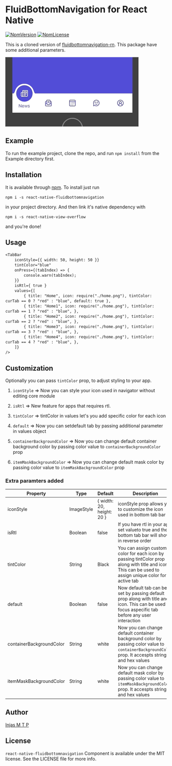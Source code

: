 # FluidBottomNavigation for React Native

[![NpmVersion](https://img.shields.io/npm/v/react-native-fluidbottomnavigation.svg?style=flat-square)](https://www.npmjs.com/package/react-native-fluidbottomnavigation)
[![NpmLicense](https://img.shields.io/npm/l/react-native-fluidbottomnavigation.svg?style=flat-square)](https://www.npmjs.com/package/react-native-fluidbottomnavigation)

This is a cloned version of [fluidbottomnavigation-rn](https://www.npmjs.com/package/fluidbottomnavigation-rn "fluidbottomnavigation-rn"). This package have some additional parameters. 

![Sample](https://raw.githubusercontent.com/10clouds/FluidBottomNavigation-rn/master/static/sample.gif)

## Example

To run the example project, clone the repo, and run `npm install` from the Example directory first.

## Installation

It is available through [npm](https://npmjs.com). To install just run

```
npm i -s react-native-fluidbottomnavigation
```

in your project directory. And then link it's native dependency with

```
npm i -s react-native-view-overflow
```

and you're done!

## Usage


```JSX
<TabBar
    iconStyle={{ width: 50, height: 50 }}
    tintColor="blue"
    onPress={(tabIndex) => {
        console.warn(tabIndex);
    }}
    isRtl={ true }
    values={[
        { title: "Home", icon: require("./home.png"), tintColor: curTab == 0 ? "red" : "blue", default: true },
        { title: "Home1", icon: require("./home.png"), tintColor: curTab == 1 ? "red" : "blue", },
        { title: "Home2", icon: require("./home.png"), tintColor: curTab == 2 ? "red" : "blue", },
        { title: "Home3", icon: require("./home.png"), tintColor: curTab == 3 ? "red" : "blue", },
        { title: "Home4", icon: require("./home.png"), tintColor: curTab == 4 ? "red" : "blue", },
    ]}
/>
```

## Customization

Optionally you can pass `tintColor` prop, to adjust styling to your app.

1. `iconStyle` => Now you can style your icon used in navigator without editing core module

2. `isRtl` => New feature for apps that requires rtl.

3.  `tintColor` => tintColor in values let's you add specific color for each icon

4. `default` => Now you can setdefault tab by passing additional parameter in values object

5. `containerBackgroundColor` => Now you can change default container background color by passing color value to `containerBackgroundColor` prop

6. `itemMaskBackgroundColor` => Now you can change default mask color by passing color value to `itemMaskBackgroundColor` prop

### Extra paramters added
| Property      | Type          | Default       | Description   | Required      |
| ------------- | ------------- | ------------- | ------------- | ------------- |
| iconStyle  | ImageStyle  | { width: 20, height: 20 }  | iconStyle prop allows you to customize the icon used in bottom tab bar  | false  |
| isRtl  | Boolean  | false  | If you have rtl in your app, set valueto true and the bottom tab bar will show in reverse order  | false  |
| tintColor  | String  | Black  | You can assign custom color for each icon by passing tintColor prop along with title and icon. This can be used to assign unique color for active tab  | true  |
| default  | Boolean  | false  | Now default tab can be set by passing default prop along with title and icon. This can be used to focus aspecific tab before any user interaction  | true  |
| containerBackgroundColor  | String  | white  | Now you can change default container background color by passing color value to `containerBackgroundColor` prop. It accespts string and hex values  | false  |
| itemMaskBackgroundColor  | String  | white  | Now you can change default mask color by passing color value to `itemMaskBackgroundColor` prop. It accespts string and hex values  | false  |

## Author

[Injas M T P](https://github.com/injas427)

## License

`react-native-fluidbottomnavigation` Component is available under the MIT license. See the LICENSE file for more info.

